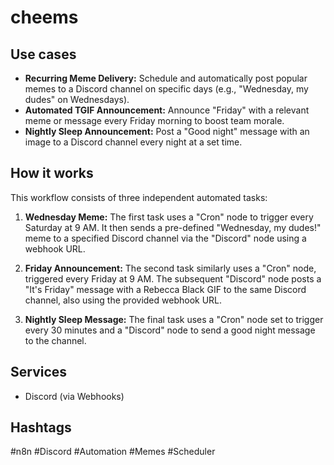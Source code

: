 # cheems

## Use cases

*   **Recurring Meme Delivery:** Schedule and automatically post popular memes to a Discord channel on specific days (e.g., "Wednesday, my dudes" on Wednesdays).
*   **Automated TGIF Announcement:** Announce "Friday" with a relevant meme or message every Friday morning to boost team morale.
*   **Nightly Sleep Announcement:** Post a "Good night" message with an image to a Discord channel every night at a set time.

## How it works

This workflow consists of three independent automated tasks:

1.  **Wednesday Meme:** The first task uses a "Cron" node to trigger every Saturday at 9 AM. It then sends a pre-defined "Wednesday, my dudes!" meme to a specified Discord channel via the "Discord" node using a webhook URL.

2.  **Friday Announcement:** The second task similarly uses a "Cron" node, triggered every Friday at 9 AM. The subsequent "Discord" node posts a "It's Friday" message with a Rebecca Black GIF to the same Discord channel, also using the provided webhook URL.

3.  **Nightly Sleep Message:** The final task uses a "Cron" node set to trigger every 30 minutes and a "Discord" node to send a good night message to the channel.

## Services

*   Discord (via Webhooks)

## Hashtags

#n8n #Discord #Automation #Memes #Scheduler
